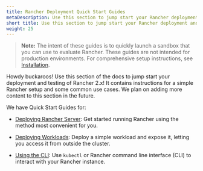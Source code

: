 ```yaml
---
title: Rancher Deployment Quick Start Guides
metaDescription: Use this section to jump start your Rancher deployment and testing. It contains instructions for a simple Rancher setup and some common use cases.
short title: Use this section to jump start your Rancher deployment and testing. It contains instructions for a simple Rancher setup and some common use cases. 
weight: 25
---
```

>**Note:** The intent of these guides is to quickly launch a sandbox that you can use to evaluate Rancher. These guides are not intended for production environments. For comprehensive setup instructions, see [Installation]({{<baseurl>}}/rancher/latest/en/installation/).

Howdy buckaroos! Use this section of the docs to jump start your deployment and testing of Rancher 2.x! It contains instructions for a simple Rancher setup and some common use cases. We plan on adding more content to this section in the future.

We have Quick Start Guides for:

- [Deploying Rancher Server]({{<baseurl>}}/rancher/latest/en/quick-start-guide/deployment/): Get started running Rancher using the method most convenient for you.

- [Deploying Workloads]({{<baseurl>}}/rancher/latest/en/quick-start-guide/workload/): Deploy a simple workload and expose it, letting you access it from outside the cluster.

- [Using the CLI]({{<baseurl>}}/rancher/latest/en/quick-start-guide/cli/): Use `kubectl` or Rancher command line interface (CLI) to interact with your Rancher instance.
